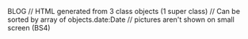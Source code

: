 BLOG
// HTML generated from 3 class objects (1 super class)
// Can be sorted by array of objects.date:Date
// pictures aren't shown on small screen (BS4)